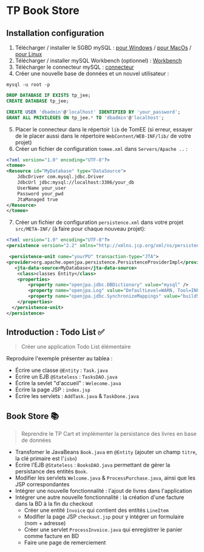# TP Book Store


## Installation configuration 

1. Télécharger / installer le SGBD mySQL : [pour Windows](https://dev.mysql.com/downloads/installer/) / [pour MacOs](https://dev.mysql.com/downloads/mysql/) / [pour Linux](https://dev.mysql.com/doc/refman/8.0/en/linux-installation.html)
2. Télécharger / installer mySQL Workbench (optionnel) : [Workbench](https://dev.mysql.com/downloads/workbench/)
3. Télécharger le connecteur mySQL :  [connecteur](https://dev.mysql.com/downloads/connector/j/)
4. Créer une nouvelle base de données et un nouvel utilisateur :
```
mysql -u root -p
```
```sql
DROP DATABASE IF EXISTS tp_jee;
CREATE DATABASE tp_jee;

CREATE USER 'dbadmin'@'localhost' IDENTIFIED BY 'your_password';
GRANT ALL PRIVILEGES ON tp_jee.* TO 'dbadmin'@'localhost';
```
5. Placer le connecteur dans le répertoir `lib` de TomEE (si erreur, essayer de le placer aussi dans le répertoire `WebContent/WEB-INF/lib/` de votre projet)
6. Créer un fichier de configuration `tomee.xml` dans `Servers/Apache ..` :

```xml
<?xml version="1.0" encoding="UTF-8"?>
<tomee>
<Resource id="MyDatabase" type="DataSource">
	JdbcDriver com.mysql.jdbc.Driver
    JdbcUrl jdbc:mysql://localhost:3306/your_db
    UserName your_user
    Password your_pwd
    JtaManaged true
</Resource>
</tomee>
```
7. Créer un fichier de configuration `persistence.xml` dans votre projet `src/META-INF/` (à faire pour chaque nouveau projet):

```xml
<?xml version="1.0" encoding="UTF-8"?>
<persistence version="2.2" xmlns="http://xmlns.jcp.org/xml/ns/persistence" xmlns:xsi="http://www.w3.org/2001/XMLSchema-instance" xsi:schemaLocation="http://xmlns.jcp.org/xml/ns/persistence http://xmlns.jcp.org/xml/ns/persistence/persistence_2_2.xsd">

 <persistence-unit name="yourPU" transaction-type="JTA">
<provider>org.apache.openjpa.persistence.PersistenceProviderImpl</provider>
   <jta-data-source>MyDatabase</jta-data-source>
    <class>classes Entity</class>
    <properties>
        <property name="openjpa.jdbc.DBDictionary" value="mysql" />
        <property name="openjpa.Log" value="DefaultLevel=WARN, Tool=INFO" />
        <property name="openjpa.jdbc.SynchronizeMappings" value="buildSchema(ForeignKeys=true)"/>
    </properties>
  </persistence-unit>
</persistence>
```

## Introduction : Todo List ✅
> Créer une application Todo List élémentaire

Reproduire l'exemple présenter au tablea :

* Écrire une classe `@Entity` : `Task.java`
* Écrire un EJB `@Stateless` : `TasksDAO.java`
* Écrire la sevlet "d'accueil" : `Welecome.java`
* Écrire la page JSP : `index.jsp` 
* Écrire les servlets : `AddTask.java` & `TaskDone.java`

## Book Store 📚
> Reprendre le TP Cart et implémenter la persistance des livres en base de données 


* Transfomer le JavaBeans `Book.java` en `@Entity` (ajouter un champ `titre`, la clé primaire est l'`isbn`)
* Écrire l'EJB `@Stateless` : `BooksDAO.java` permettant de gérer la persistance des entités `Book`.
* Modifier les servlets `Welcome.java` & `ProcessPurchase.java`, ainsi que les JSP correspondantes
* Intégrer une nouvelle fonctionnalité : l'ajout de livres dans l'application
* Intégrer une autre nouvelle fonctionnalité : la création d'une facture dans la BD à la fin du checkout
  * Créer une entité `Invoice` qui contient des entités `LineItem`
  * Modifier la page JSP `checkout.jsp` pour y intégrer un formulaire (nom + adresse)
  * Créer une servlet `ProcessInvoice.java` qui enregistrer le panier comme facture en BD
  * Faire une page de remerciement

